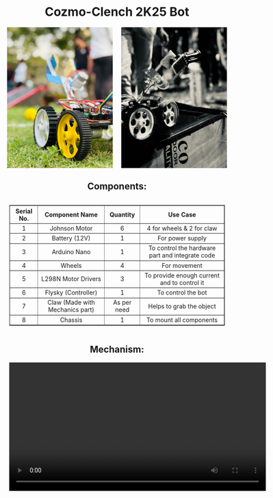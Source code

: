 <h1 align="center">Cozmo-Clench 2K25 Bot</h1>

<!-- Images Side by Side -->
<div style="display: flex; justify-content: center; gap: 20px;">
  <img src="bot.jpg" alt="Bot" width="49%" style="max-width: 300px; height: auto;">
  <img src="bot1.jpg" alt="Bot" width="49%" style="max-width: 300px; height: auto;">
</div>

<h2 align="center">Components:</h2>

<!-- Table & Logo Container -->
<div style="display: flex; justify-content: center; align-items: center; gap: 40px; flex-wrap: wrap;">

  <!-- Table -->
  <table border="1" cellpadding="10" style="border-collapse: collapse; text-align: center;" align="center">
    <tr>
      <th>Serial No.</th>
      <th>Component Name</th>
      <th>Quantity</th>
      <th>Use Case</th>
    </tr>
    <tr>
      <td>1</td>
      <td>Johnson Motor</td>
      <td>6</td>
      <td>4 for wheels & 2 for claw</td>
    </tr>
    <tr>
      <td>2</td>
      <td>Battery (12V)</td>
      <td>1</td>
      <td>For power supply</td>
    </tr>
    <tr>
      <td>3</td>
      <td>Arduino Nano</td>
      <td>1</td>
      <td>To control the hardware part and integrate code</td>
    </tr>
    <tr>
      <td>4</td>
      <td>Wheels</td>
      <td>4</td>
      <td>For movement</td>
    </tr>
    <tr>
      <td>5</td>
      <td>L298N Motor Drivers</td>
      <td>3</td>
      <td>To provide enough current and to control it</td>
    </tr>
    <tr>
      <td>6</td>
      <td>Flysky (Controller)</td>
      <td>1</td>
      <td>To control the bot</td>
    </tr>
    <tr>
      <td>7</td>
      <td>Claw (Made with Mechanics part)</td>
      <td>As per need</td></td>
      <td>Helps to grab the object</td>
    </tr>
    <tr>
      <td>8</td>
      <td>Chassis</td>
      <td>1</td></td>
      <td>To mount all components</td>
    </tr>
  </table>
</div>

<h2 align="center">Mechanism:</h2>
<div>
  <video width="600">
    <source src="Bot/bot.webm" type="video/webm">
    Your browser does not support the video tag
  </video>

</div>

###

